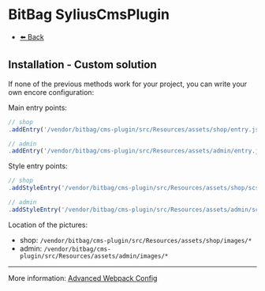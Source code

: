 # BitBag SyliusCmsPlugin

- [⬅️ Back](./installation.md)

## Installation - Custom solution

If none of the previous methods work for your project, you can write your own encore configuration:

Main entry points:

```js
// shop
.addEntry('/vendor/bitbag/cms-plugin/src/Resources/assets/shop/entry.js')

// admin
.addEntry('/vendor/bitbag/cms-plugin/src/Resources/assets/admin/entry.js')
```

Style entry points:

```js
// shop
.addStyleEntry('/vendor/bitbag/cms-plugin/src/Resources/assets/shop/scss/main.scss')

// admin
.addStyleEntry('/vendor/bitbag/cms-plugin/src/Resources/assets/admin/scss/main.scss')
```

Location of the pictures:

- shop: `/vendor/bitbag/cms-plugin/src/Resources/assets/shop/images/*`
- admin: `/vendor/bitbag/cms-plugin/src/Resources/assets/admin/images/*`

---

More information: [Advanced Webpack Config](https://symfony.com/doc/current/frontend/encore/advanced-config.html)
